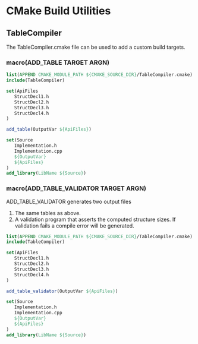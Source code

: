 # CMake Build Utilities

## TableCompiler

The TableCompiler.cmake file can be used to add a custom build targets.

### macro(ADD_TABLE TARGET ARGN)

```CMake
list(APPEND CMAKE_MODULE_PATH ${CMAKE_SOURCE_DIR}/TableCompiler.cmake)
include(TableCompiler)

set(ApiFiles
   StructDecl1.h
   StructDecl2.h
   StructDecl3.h
   StructDecl4.h
)

add_table(OutputVar ${ApiFiles})

set(Source
   Implementation.h
   Implementation.cpp
   ${OutputVar}
   ${ApiFiles}
)
add_library(LibName ${Source})
```

### macro(ADD_TABLE_VALIDATOR TARGET ARGN)

ADD_TABLE_VALIDATOR generates two output files

1. The same tables as above.
2. A validation program that asserts the computed structure sizes. If validation fails a compile error will be generated.

```CMake
list(APPEND CMAKE_MODULE_PATH ${CMAKE_SOURCE_DIR}/TableCompiler.cmake)
include(TableCompiler)

set(ApiFiles
   StructDecl1.h
   StructDecl2.h
   StructDecl3.h
   StructDecl4.h
)

add_table_validator(OutputVar ${ApiFiles})

set(Source
   Implementation.h
   Implementation.cpp 
   ${OutputVar}
   ${ApiFiles}
)
add_library(LibName ${Source})
```

